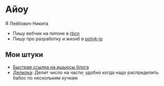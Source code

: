 # Айоу

Я Лейбович Никита 

- Пишу вебчик на питоне в [rbcn](https://rbcn.mobi/)
- Пишу про разработку и жизнб в [potyk-io](https://potykion.github.io/)

## Мои штуки

- [Быстрая ссылка на ишьюсы блога](https://github.com/potykion/potykion.github.io/issues)
- [Делилка](https://delilka.website.yandexcloud.net/): Делит число на части; удобно когда надо распределить бабос по нескольким кучкам
